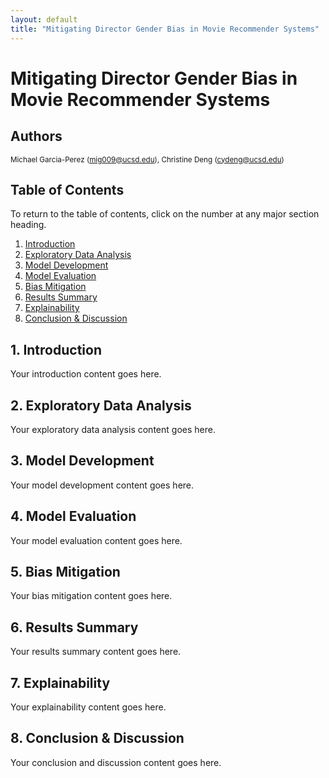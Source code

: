 ```yaml
---
layout: default
title: "Mitigating Director Gender Bias in Movie Recommender Systems"
---
```


# Mitigating Director Gender Bias in Movie Recommender Systems

## Authors
<small>Michael Garcia-Perez (mig009@ucsd.edu), Christine Deng (cydeng@ucsd.edu)</small>

## Table of Contents
To return to the table of contents, click on the number at any major section heading.

1. [Introduction](#1-introduction)
2. [Exploratory Data Analysis](#2-exploratory-data-analysis)
3. [Model Development](#3-model-development)
4. [Model Evaluation](#4-model-evaluation)
5. [Bias Mitigation](#5-bias-mitigation)
6. [Results Summary](#6-results-summary)
7. [Explainability](#7-explainability)
8. [Conclusion & Discussion](#8-conclusion--discussion)

## 1. Introduction

Your introduction content goes here.

## 2. Exploratory Data Analysis

Your exploratory data analysis content goes here.

## 3. Model Development

Your model development content goes here.

## 4. Model Evaluation

Your model evaluation content goes here.

## 5. Bias Mitigation

Your bias mitigation content goes here.

## 6. Results Summary

Your results summary content goes here.

## 7. Explainability

Your explainability content goes here.

## 8. Conclusion & Discussion

Your conclusion and discussion content goes here.

